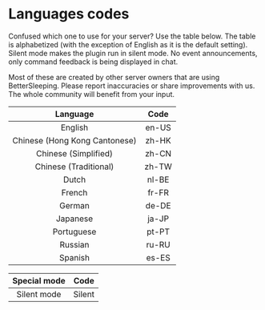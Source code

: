 # Languages codes
Confused which one to use for your server? Use the table below. The table is alphabetized (with the exception of English as it is the default setting).
Silent mode makes the plugin run in silent mode. No event announcements, only command feedback is being displayed in chat.

Most of these are created by other server owners that are using BetterSleeping. Please report inaccuracies or share improvements with us. The whole community will benefit from your input.

| Language  | Code  |
| :-------: | :---: |
| English   | en-US |
| Chinese (Hong Kong Cantonese) | zh-HK |
| Chinese (Simplified)          | zh-CN |
| Chinese (Traditional)         | zh-TW |
| Dutch     | nl-BE |
| French    | fr-FR |
| German    | de-DE |
| Japanese  | ja-JP |
| Portuguese| pt-PT |
| Russian   | ru-RU |
| Spanish   | es-ES |

| Special mode | Code   |
| :----------: | :----: |
| Silent mode  | Silent |
